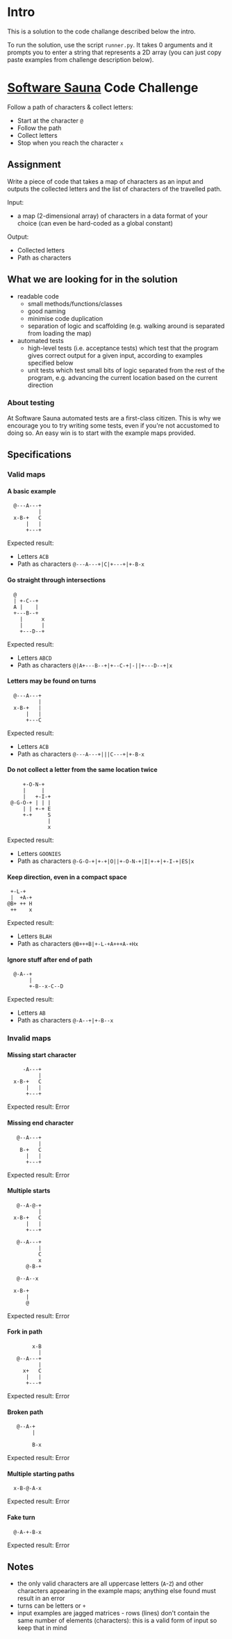 # Intro

This is a solution to the code challange described below the intro.

To run the solution, use the script `runner.py`.
It takes 0 arguments and it prompts you to enter a string that represents a 2D array (you can just copy paste examples from challenge description below).


# [Software Sauna](https://www.softwaresauna.com/) Code Challenge

Follow a path of characters & collect letters:

- Start at the character `@`
- Follow the path
- Collect letters
- Stop when you reach the character `x`

## Assignment

Write a piece of code that takes a map of characters as an input and outputs the collected letters and the list of characters of the travelled path.

Input:

- a map (2-dimensional array) of characters in a data format of your choice (can even be hard-coded as a global constant)

Output:

- Collected letters
- Path as characters

## What we are looking for in the solution

- readable code
  - small methods/functions/classes
  - good naming
  - minimise code duplication
  - separation of logic and scaffolding (e.g. walking around is separated from loading the map)
- automated tests
  - high-level tests (i.e. acceptance tests) which test that the program gives correct output for a given input, according to examples specified below
  - unit tests which test small bits of logic separated from the rest of the program, e.g. advancing the current location based on the current direction

### About testing

At Software Sauna automated tests are a first-class citizen. This is why we encourage you to try writing some tests, even if you're not accustomed to doing so. An easy win is to start with the example maps provided.

## Specifications

### Valid maps

#### A basic example

```
  @---A---+
          |
  x-B-+   C
      |   |
      +---+
```

Expected result: 
- Letters ```ACB```
- Path as characters ```@---A---+|C|+---+|+-B-x```

#### Go straight through intersections

```
  @
  | +-C--+
  A |    |
  +---B--+
    |      x
    |      |
    +---D--+
```

Expected result: 
- Letters ```ABCD```
- Path as characters ```@|A+---B--+|+--C-+|-||+---D--+|x```

#### Letters may be found on turns

```
  @---A---+
          |
  x-B-+   |
      |   |
      +---C
```

Expected result: 
- Letters ```ACB```
- Path as characters ```@---A---+|||C---+|+-B-x```

#### Do not collect a letter from the same location twice

```
     +-O-N-+
     |     |
     |   +-I-+
 @-G-O-+ | | |
     | | +-+ E
     +-+     S
             |
             x
```

Expected result: 
- Letters ```GOONIES```
- Path as characters ```@-G-O-+|+-+|O||+-O-N-+|I|+-+|+-I-+|ES|x```

#### Keep direction, even in a compact space

```
 +-L-+
 |  +A-+
@B+ ++ H
 ++    x
```

Expected result: 
- Letters ```BLAH```
- Path as characters ```@B+++B|+-L-+A+++A-+Hx```

#### Ignore stuff after end of path

```
  @-A--+
       |
       +-B--x-C--D
```

Expected result: 
- Letters ```AB```
- Path as characters ```@-A--+|+-B--x```

### Invalid maps

#### Missing start character

```
     -A---+
          |
  x-B-+   C
      |   |
      +---+
```

Expected result: Error

#### Missing end character

```
   @--A---+
          |
    B-+   C
      |   |
      +---+
```

Expected result: Error

#### Multiple starts

```
   @--A-@-+
          |
  x-B-+   C
      |   |
      +---+
```

```
   @--A---+
          |
          C
          x
      @-B-+
```

```
   @--A--x

  x-B-+
      |
      @
```

Expected result: Error

#### Fork in path

```
        x-B
          |
   @--A---+
          |
     x+   C
      |   |
      +---+
```

Expected result: Error

#### Broken path

```
   @--A-+
        |
         
        B-x
```

Expected result: Error

#### Multiple starting paths

```
  x-B-@-A-x
```

Expected result: Error

#### Fake turn

```
  @-A-+-B-x
```

Expected result: Error


## Notes

- the only valid characters are all uppercase letters (`A`-`Z`) and other characters appearing in the example maps; anything else found must result in an error
- turns can be letters or `+`
- input examples are jagged matrices - rows (lines) don't contain the same number of elements (characters): this is a valid form of input so keep that in mind
